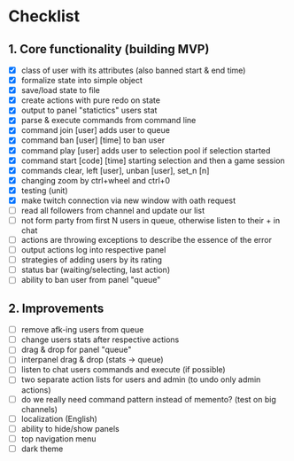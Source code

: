 # Checklist

## 1. Core functionality (building MVP)

- [x] class of user with its attributes (also banned start & end time)
- [x] formalize state into simple object
- [x] save/load state to file
- [x] create actions with pure redo on state
- [x] output to panel "statictics" users stat 
- [x] parse & execute commands from command line
- [x] command join [user] adds user to queue
- [x] command ban [user] [time] to ban user
- [x] command play [user] adds user to selection pool if selection started
- [x] command start [code] [time] starting selection and then a game session
- [x] commands clear, left [user], unban [user], set_n [n]
- [x] changing zoom by ctrl+wheel and ctrl+0
- [x] testing (unit)
- [x] make twitch connection via new window with oath request
- [ ] read all followers from channel and update our list
- [ ] not form party from first N users in queue, otherwise listen to their + in chat
- [ ] actions are throwing exceptions to describe the essence of the error
- [ ] output actions log into respective panel
- [ ] strategies of adding users by its rating
- [ ] status bar (waiting/selecting, last action)
- [ ] ability to ban user from panel "queue"

## 2. Improvements

- [ ] remove afk-ing users from queue
- [ ] change users stats after respective actions
- [ ] drag & drop for panel "queue"
- [ ] interpanel drag & drop (stats -> queue)
- [ ] listen to chat users commands and execute (if possible)
- [ ] two separate action lists for users and admin (to undo only admin actions)
- [ ] do we really need command pattern instead of memento? (test on big channels)
- [ ] localization (English)
- [ ] ability to hide/show panels
- [ ] top navigation menu
- [ ] dark theme
